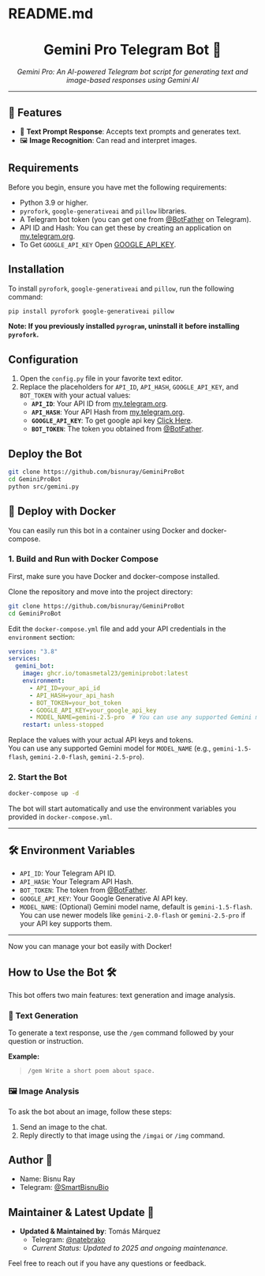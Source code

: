 # README.md

<h1 align="center">Gemini Pro Telegram Bot 🌌</h1>

<p align="center">
  <em>Gemini Pro: An AI-powered Telegram bot script for generating text and image-based responses using Gemini AI</em>
</p>
<hr>

## 🌟 Features

- 🍪 **Text Prompt Response**: Accepts text prompts and generates text.
- 🖼️ **Image Recognition**: Can read and interpret images.

## Requirements

Before you begin, ensure you have met the following requirements:

- Python 3.9 or higher.
- `pyrofork`, `google-generativeai` and `pillow` libraries.
- A Telegram bot token (you can get one from [@BotFather](https://t.me/BotFather) on Telegram).
- API ID and Hash: You can get these by creating an application on [my.telegram.org](https://my.telegram.org).
- To Get `GOOGLE_API_KEY` Open [GOOGLE_API_KEY](https://makersuite.google.com/app/apikey).

## Installation

To install `pyrofork`, `google-generativeai` and `pillow`, run the following command:

```bash
pip install pyrofork google-generativeai pillow
```

**Note: If you previously installed `pyrogram`, uninstall it before installing `pyrofork`.**

## Configuration

1. Open the `config.py` file in your favorite text editor.
2. Replace the placeholders for `API_ID`, `API_HASH`, `GOOGLE_API_KEY`, and `BOT_TOKEN` with your actual values:
   - **`API_ID`**: Your API ID from [my.telegram.org](https://my.telegram.org).
   - **`API_HASH`**: Your API Hash from [my.telegram.org](https://my.telegram.org).
   - **`GOOGLE_API_KEY`**: To get google api key [Click Here](https://makersuite.google.com/app/apikey).
   - **`BOT_TOKEN`**: The token you obtained from [@BotFather](https://t.me/BotFather).

## Deploy the Bot

```sh
git clone https://github.com/bisnuray/GeminiProBot
cd GeminiProBot
python src/gemini.py
```

## 🚀 Deploy with Docker

You can easily run this bot in a container using Docker and docker-compose.

### 1. Build and Run with Docker Compose

First, make sure you have Docker and docker-compose installed.

Clone the repository and move into the project directory:

```sh
git clone https://github.com/bisnuray/GeminiProBot
cd GeminiProBot
```

Edit the `docker-compose.yml` file and add your API credentials in the `environment` section:

```yaml
version: "3.8"
services:
  gemini_bot:
    image: ghcr.io/tomasmetal23/geminiprobot:latest
    environment:
      - API_ID=your_api_id
      - API_HASH=your_api_hash
      - BOT_TOKEN=your_bot_token
      - GOOGLE_API_KEY=your_google_api_key
      - MODEL_NAME=gemini-2.5-pro  # You can use any supported Gemini model
    restart: unless-stopped
```

Replace the values with your actual API keys and tokens.  
You can use any supported Gemini model for `MODEL_NAME` (e.g., `gemini-1.5-flash`, `gemini-2.0-flash`, `gemini-2.5-pro`).

### 2. Start the Bot

```sh
docker-compose up -d
```

The bot will start automatically and use the environment variables you provided in `docker-compose.yml`.

---

## 🛠️ Environment Variables

- `API_ID`: Your Telegram API ID.
- `API_HASH`: Your Telegram API Hash.
- `BOT_TOKEN`: The token from [@BotFather](https://t.me/BotFather).
- `GOOGLE_API_KEY`: Your Google Generative AI API key.
- `MODEL_NAME`: (Optional) Gemini model name, default is `gemini-1.5-flash`. You can use newer models like `gemini-2.0-flash` or `gemini-2.5-pro` if your API key supports them.

---

Now you can manage your bot easily with Docker!

## How to Use the Bot 🛠️

This bot offers two main features: text generation and image analysis.

### 📝 Text Generation

To generate a text response, use the `/gem` command followed by your question or instruction.

**Example:**
> `/gem Write a short poem about space.`

### 🖼️ Image Analysis

To ask the bot about an image, follow these steps:

1.  Send an image to the chat.
2.  Reply directly to that image using the `/imgai` or `/img` command.

## Author 📝

- Name: Bisnu Ray
- Telegram: [@SmartBisnuBio](https://t.me/SmartBisnuBio)

## Maintainer & Latest Update 🚀

- **Updated & Maintained by**: Tomás Márquez
  - Telegram: [@natebrako](https://t.me/natebrako)
  - *Current Status: Updated to 2025 and ongoing maintenance.*
  
Feel free to reach out if you have any questions or feedback.
